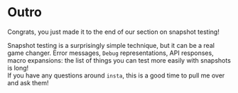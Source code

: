 # Outro

Congrats, you just made it to the end of our section on snapshot testing!

Snapshot testing is a surprisingly simple technique, but it can be a real game changer.
Error messages, `Debug` representations, API responses, macro expansions: the list of things you can
test more easily with snapshots is long!\
If you have any questions around `insta`, this is a good time to pull me over and ask them!
